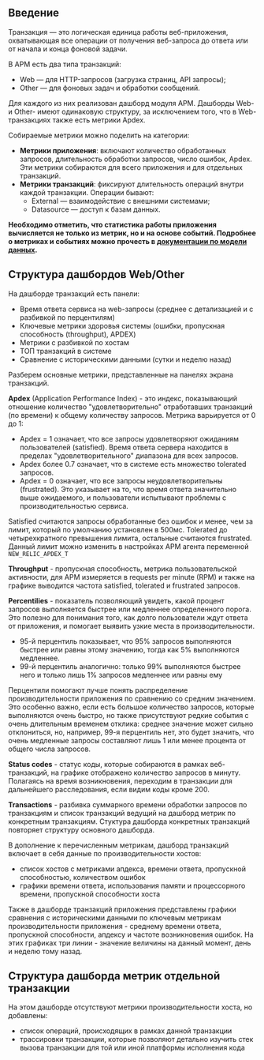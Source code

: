 ## Введение

Транзакция — это логическая единица работы веб-приложения, охватывающая все операции от получения веб-запроса до ответа или от начала и конца фоновой задачи.

В APM есть два типа транзакций:
- Web — для HTTP-запросов (загрузка страниц, API запросы);
- Other — для фоновых задач и обработки сообщений.

Для каждого из них реализован дашборд модуля APM. Дашборды Web- и Other- имеют одинаковую структуру, за исключением того, что в Web-транзакциях также есть метрики Apdex.

Собираемые метрики можно поделить на категории:
- **Метрики приложения**: включают количество обработанных запросов, длительность обработки запросов, число ошибок, Apdex. Эти метрики собираются для всего приложения и для отдельных транзакций.
- **Метрики транзакций**: фиксируют длительность операций внутри каждой транзакции. Операции бывают:
  - External — взаимодействие с внешними системами;
  - Datasource — доступ к базам данных.

__Необходимо отметить, что статистика работы приложения вычисляется не только из метрик, но и на основе событий. Подробнее о метриках и событиях можно прочесть в [документации по модели данных](/data_model.md).__

## Структура дашбордов Web/Other

На дашборде транзакций есть панели:

- Время ответа сервиса на web-запросы (среднее с детализацией и с разбивкой по перцентилям)
- Ключевые метрики здоровья системы (ошибки, пропускная способность (throughput), APDEX)
- Метрики с разбивкой по хостам
- ТОП транзакций в системе
- Сравнение с историческими данными (сутки и неделю назад)

Разберем основные метрики, представленные на панелях экрана транзакций.

**Apdex** (Application Performance Index) - это индекс, показывающий отношение  количество "удовлетворительно" отработавших транзакций (по времени) к общему количеству запросов. Метрика варьируется от 0 до 1:
* Apdex = 1 означает, что все запросы удовлетворяют ожиданиям пользователей (satisfied). Время ответа сервера находится в пределах "удовлетворительного" диапазона для всех запросов.
* Apdex более 0.7 означает, что в системе есть множество tolerated запросов.
* Apdex = 0 означает, что все запросы неудовлетворительны (frustrated). Это указывает на то, что время ответа значительно выше ожидаемого, и пользователи испытывают проблемы с производительностью сервиса.

Satisfied считаются запросы обработанные без ошибок и менее, чем за лимит, который по умолчанию установлен в 500мс. Tolerated до четырехкратного превышения лимита, остальные считаются frustrated. Данный лимит можно изменить в настройках APM агента переменной `NEW_RELIC_APDEX_T`

**Throughput** - пропускная способность, метрика пользовательской активности, для APM измеряется в requests per minute (RPM) и также на графике выводится частота satisfied, tolerated и frustrated запросов.

**Percentilies** - показатель позволяющий увидеть, какой процент запросов выполняется быстрее или медленнее определенного порога. Это полезно для понимания того, как долго пользователи ждут ответа от приложения, и помогает выявить узкие места в производительности.
- 95-й перцентиль показывает, что 95% запросов выполняются быстрее или равны этому значению, тогда как 5% выполняются медленнее.
- 99-й перцентиль аналогично: только 99% выполняются быстрее него и только лишь 1% запросов медленнее или равны ему

Перцентили помогают лучше понять распределение производительности приложения по сравнению со средним значением. Это особенно важно, если есть большое количество запросов, которые выполняются очень быстро, но также присутствуют редкие события с очень длительным временем отклика: среднее значение может сильно отклониться, но, например, 99-я перцентиль нет, это будет значить, что очень медленные запросы составляют лишь 1 или менее процента от общего числа запросов.

**Status codes** - статус коды, которые собираются в рамках веб-транзакций, на графике отображено количество запросов в минуту. Полагаясь на время возникновения, переходим в транзакции для дальнейшего расследования, если видим коды кроме 200.

**Transactions** - разбивка суммарного времени обработки запросов по транзакциям и список транзакций ведущий на дашборд метрик по конкретным транзакциям. Стуктура дашборда конкретных транзакций повторяет структуру основного дашборда.

В дополнение к перечисленным метрикам, дашборд транзакций включает в себя данные по производительности хостов:
- список хостов с метриками апдекса, времени ответа, пропускной способностью, количеством ошибок
- графики времени ответа, использования памяти и процессорного времени, пропускной способности хоста

Также в дашборде транзакций приложения представлены графики сравнения с историческими данными по ключевым метрикам производительности приложения - среднему времени ответа, пропускной способности, апдексу и частоте возникновения ошибок. На этих графиках три линии - значение величины на данный момент, день и неделю тому назад.

## Структура дашборда метрик отдельной транзакции

На этом дашборде отсутствуют метрики производительности хоста, но добавлены:
- список операций, происходящих в рамках данной транзакции
- трассировки транзакции, которые позволяют детально изучить стек вызова транзакции для той или иной платформы исполнения кода

